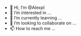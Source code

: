 - 👋 Hi, I’m @AIexpl
- 👀 I’m interested in ...
- 🌱 I’m currently learning ...
- 💞️ I’m looking to collaborate on ...
- 📫 How to reach me ...

<!---
AIexpl/AIexpl is a ✨ special ✨ repository because its `README.md` (this file) appears on your GitHub profile.
You can click the Preview link to take a look at your changes.
--->

